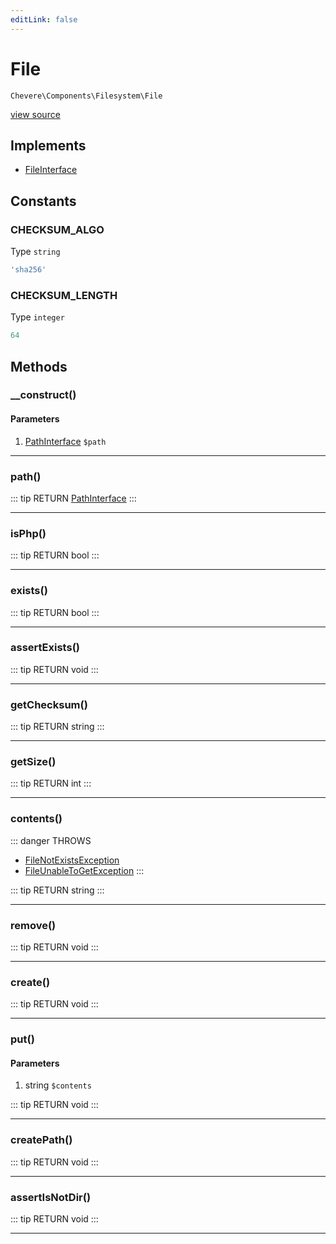 ```yaml
---
editLink: false
---
```


# File

`Chevere\Components\Filesystem\File`

[view source](https://github.com/chevere/chevere/blob/master/src/Chevere/Components/Filesystem/File.php)

## Implements

- [FileInterface](../../Interfaces/Filesystem/FileInterface.md)

## Constants

### CHECKSUM_ALGO

Type `string`

```php
'sha256'
```

### CHECKSUM_LENGTH

Type `integer`

```php
64
```

## Methods

### __construct()

#### Parameters

1. [PathInterface](../../Interfaces/Filesystem/PathInterface.md) `$path`

---

### path()

::: tip RETURN
[PathInterface](../../Interfaces/Filesystem/PathInterface.md)
:::

---

### isPhp()

::: tip RETURN
bool
:::

---

### exists()

::: tip RETURN
bool
:::

---

### assertExists()

::: tip RETURN
void
:::

---

### getChecksum()

::: tip RETURN
string
:::

---

### getSize()

::: tip RETURN
int
:::

---

### contents()

::: danger THROWS
- [FileNotExistsException](../../Exceptions/Filesystem/FileNotExistsException.md) 
- [FileUnableToGetException](../../Exceptions/Filesystem/FileUnableToGetException.md) 
:::

::: tip RETURN
string
:::

---

### remove()

::: tip RETURN
void
:::

---

### create()

::: tip RETURN
void
:::

---

### put()

#### Parameters

1. string `$contents`

::: tip RETURN
void
:::

---

### createPath()

::: tip RETURN
void
:::

---

### assertIsNotDir()

::: tip RETURN
void
:::

---
